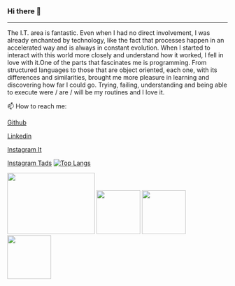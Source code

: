 ### Hi there 👋

---

The I.T. area is fantastic. Even when I had no direct involvement, I was already enchanted by technology, like the fact that processes happen in an accelerated way and is always in constant evolution.
When I started to interact with this world more closely and understand how it worked, I fell in love with it.One of the parts that fascinates me is programming. From structured languages ​​to those that are object oriented, each one, with its differences and similarities, brought me more pleasure in learning and discovering how far I could go.
Trying, failing, understanding and being able to execute were / are / will be my routines and I love it.

📫 How to reach me:

[Github](HTTPS://WWW.github.com/ThiagoAnd)

[Linkedin](https://linkedin.com/in/thiago-de-andrade-200bb8192)

[Instagram It](https://www.instagram.com/thiagoctba.it/)

[Instagram Tads](https://www.instagram.com/thiagoctba.tads/) 
[![Top Langs](https://github-readme-stats.vercel.app/api/top-langs/?username=ThiagoAnd&hide=css,html)](https://github.com/anuraghazra/github-readme-stats)
<div>
   <img width="200" height="140" src="https://static.cloud-boxloja.com/lojas/wyfyg/produtos/6d886245-a7fa-43af-8b8e-4042d8adcc37.jpg" />
   <img widht="130" height="100" src="https://www.opus-software.com.br/wp-content/uploads/2018/09/nodejs-1000x423.jpg" />
   <img widht="150" height="100" src="https://penseemti.com.br/wp-content/uploads/2019/01/python-logo.png" />
   <img widht="150" height="100"src="https://www.centurylink.com/business/managed-hosting/managed-database/_jcr_content/wall-to-wall-par/columncontrol_0_copy/col0/image.img.png/1478568217724.png" />
  
</div>
